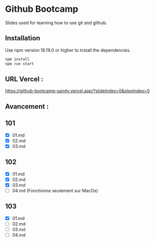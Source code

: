 # Github Bootcamp

Slides used for learning how to use git and github.

## Installation

Use npm version 18.19.0 or higher to install the dependencies.

```bash
npm install
npm run start
```

## URL Vercel :

https://github-bootcamp-sandy.vercel.app/?slideIndex=0&stepIndex=0

## Avancement :


## 101
- [x] 01.md
- [x] 02.md
- [x] 03.md

## 102
- [x] 01.md
- [x] 02.md
- [x] 03.md
- [ ] 04.md (Fonctionne seulement sur MacOs)

## 103
- [x] 01.md
- [ ] 02.md
- [ ] 03.md
- [ ] 04.md